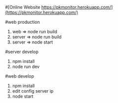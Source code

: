#[Online Website https://pkmonitor.herokuapp.com/](https://pkmonitor.herokuapp.com/)

#web production

1. web => node run build
2. server => node run build
3. server => node start 

#server develop

1. npm install
2. node run dev

#web develop

1. npm install
2. edit config server ip
3. node start
